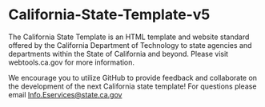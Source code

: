 # California-State-Template-v5

The California State Template is an HTML template and website standard offered by the California Department of Technology to state agencies and departments within the State of California and beyond. Please visit webtools.ca.gov for more information.

We encourage you to utilize GitHub to provide feedback and collaborate on the development of the next California state template! For questions please email Info.Eservices@state.ca.gov